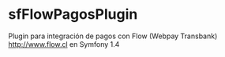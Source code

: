 sfFlowPagosPlugin
=================

Plugin para integración de pagos con Flow (Webpay Transbank) http://www.flow.cl en Symfony 1.4
